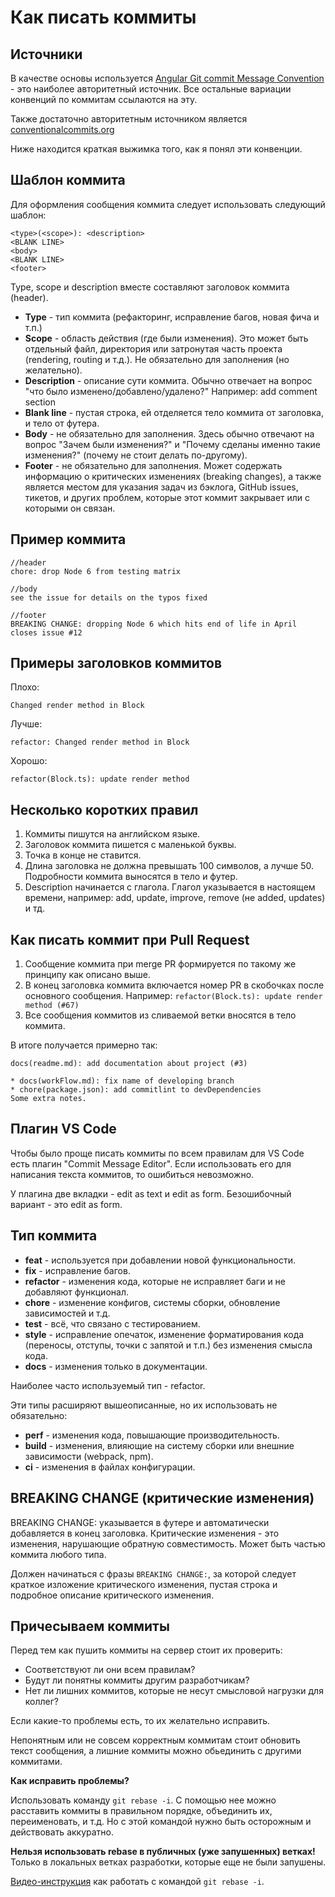 # Как писать коммиты
## Источники

В качестве основы используется [Angular Git commit Message Convention](https://github.com/angular/angular/blob/main/CONTRIBUTING.md#-commit-message-format) - это наиболее авторитетный источник. Все остальные вариации конвенций по коммитам ссылаются на эту.

Также достаточно авторитетным источником является [conventionalcommits.org](https://www.conventionalcommits.org/ru/v1.0.0-beta.4/)

Ниже находится краткая выжимка того, как я понял эти конвенции. 

## Шаблон коммита

Для оформления сообщения коммита следует использовать следующий шаблон:

    <type>(<scope>): <description>
    <BLANK LINE>
    <body> 
    <BLANK LINE>
    <footer>
    
Type, scope и description вместе составляют заголовок коммита (header).
- **Type** - тип коммита (рефакторинг, исправление багов, новая фича и т.п.)
- **Scope** - область действия (где были изменения). Это может быть отдельный файл, директория или затронутая часть проекта (rendering, routing и т.д.). Не обязательно для заполнения (но желательно).
- **Description** - описание сути коммита. Обычно отвечает на вопрос "что было изменено/добавлено/удалено?" Например: add comment section
- **Blank line** - пустая строка, ей отделяется тело коммита от заголовка, и тело от футера.
- **Body** - не обязательно для заполнения. Здесь обычно отвечают на вопрос "Зачем были изменения?" и "Почему сделаны именно такие изменения?" (почему не стоит делать по-другому).
- **Footer** - не обязательно для заполнения. Может содержать информацию о критических изменениях (breaking changes), а также является местом для указания задач из бэклога, GitHub issues, тикетов, и других проблем, которые этот коммит закрывает или с которыми он связан. 

## Пример коммита

    //header
    chore: drop Node 6 from testing matrix
    
    //body
    see the issue for details on the typos fixed
    
    //footer
    BREAKING CHANGE: dropping Node 6 which hits end of life in April
    closes issue #12

## Примеры заголовков коммитов
Плохо:
    
    Changed render method in Block
    
Лучше: 
    
    refactor: Changed render method in Block
    
    
Хорошо: 
    
    refactor(Block.ts): update render method
    

## Несколько коротких правил
1. Коммиты пишутся на английском языке.
2. Заголовок коммита пишется с маленькой буквы.
3. Точка в конце не ставится.
4. Длина заголовка не должна превышать 100 символов, а лучше 50. Подробности коммита выносятся в тело и футер.
5. Description начинается с глагола. Глагол указывается в настоящем времени, например: add, update, improve, remove (не added, updates) и тд.

## Как писать коммит при Pull Request

1. Сообщение коммита при merge PR формируется по такому же принципу как описано выше. 
2. В конец заголовка коммита включается номер PR в скобочках после основного сообщения. Например: ``refactor(Block.ts): update render method (#67)`` 
3. Все сообщения коммитов из сливаемой ветки вносятся в тело коммита.

В итоге получается примерно так:
    
    docs(readme.md): add documentation about project (#3) 

    * docs(workFlow.md): fix name of developing branch
    * chore(package.json): add commitlint to devDependencies
    Some extra notes.
    

## Плагин VS Code

Чтобы было проще писать коммиты по всем правилам для VS Code есть плагин "Commit Message Editor". Если использовать его для написания текста коммитов, то ошибиться невозможно.

У плагина две вкладки - edit as text и edit as form. Безошибочный вариант - это edit as form.

## Тип коммита
* **feat** - используется при добавлении новой функциональности.
* **fix** - исправление багов.
* **refactor** - изменения кода, которые не исправляет баги и не добавляют функционал.
* **chore** - изменение конфигов, системы сборки, обновление зависимостей и т.д.
* **test** - всё, что связано с тестированием.
* **style** - исправление опечаток, изменение форматирования кода (переносы, отступы, точки с запятой и т.п.) без изменения смысла кода.
* **docs** - изменения только в документации.

Наиболее часто используемый тип - refactor.

Эти типы расширяют вышеописанные, но их использовать не обязательно:
* **perf** - изменения кода, повышающие производительность.
* **build** - изменения, влияющие на систему сборки или внешние зависимости (webpack, npm).
* **ci** - изменения в файлах конфигурации.

## BREAKING CHANGE (критические изменения)

BREAKING CHANGE: указывается в футере и автоматически добавляется в конец заголовка. Критические изменения - это изменения, нарушающие обратную совместимость. Может быть частью коммита любого типа.

Должен начинаться с фразы ``BREAKING CHANGE:``, за которой следует краткое изложение критического изменения, пустая строка и подробное описание критического изменения.

## Причесываем коммиты

Перед тем как пушить коммиты на сервер стоит их проверить: 
- Соответствуют ли они всем правилам? 
- Будут ли понятны коммиты другим разработчикам?
- Нет ли лишних коммитов, которые не несут смысловой нагрузки для коллег?

Если какие-то проблемы есть, то их желательно исправить. 

Непонятным или не совсем корректным коммитам стоит обновить текст сообщения, а лишние коммиты можно обьединить с другими коммитами.

**Как исправить проблемы?**

Использовать команду ``git rebase -i``. С помощью нее можно расставить коммиты в правильном порядке, объединить их, переименовать, и т.д. Но с этой командой нужно быть осторожным и действовать аккуратно.

**Нельзя использовать rebase в публичных (уже запушенных) ветках!** Только в локальных ветках разработки, которые еще не были запушены.

[Видео-инструкция](https://www.youtube.com/watch?v=m-GIJOEh798&ab_channel=Front-endScience%D1%96%D0%B7%D0%A1%D0%B5%D1%80%D0%B3%D1%96%D1%94%D0%BC%D0%9F%D1%83%D0%B7%D0%B0%D0%BD%D0%BA%D0%BE%D0%B2%D0%B8%D0%BC) как работать с командой ``git rebase -i``.
